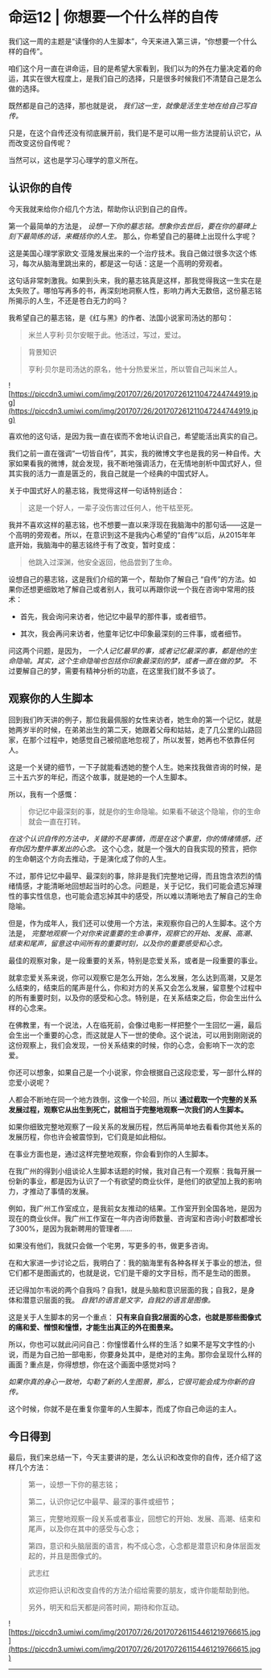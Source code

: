 # 命运12 | 你想要一个什么样的自传

我们这一周的主题是“读懂你的人生脚本”，今天来进入第三讲，“你想要一个什么样的自传”。

咱们这个月一直在讲命运，目的是希望大家看到，我们以为的外在力量决定着的命运，其实在很大程度上，是我们自己的选择，只是很多时候我们不清楚自己是怎么做的选择。

既然都是自己的选择，那也就是说， *我们这一生，就像是活生生地在给自己写自传。*

只是，在这个自传还没有彻底展开前，我们是不是可以用一些方法提前认识它，从而改变这份自传呢？

当然可以，这也是学习心理学的意义所在。

## 认识你的自传

今天我就来给你介绍几个方法，帮助你认识到自己的自传。

第一个最简单的方法是， *设想一下你的墓志铭。想象你去世后，要在你的墓碑上刻下最简练的话，来概括你的人生。* 那么，你希望自己的墓碑上出现什么字呢？

这是美国心理学家欧文·亚隆发展出来的一个治疗技术。我自己做过很多次这个练习，每次从脑海里跳出来的，都是这一句话：这是一个高明的旁观者。

这句话非常刺激我。如果到头来，我的墓志铭真是这样，那我觉得我这一生实在是太失败了。哪怕写再多的书，再深刻地洞察人性，影响力再大无数倍，这份墓志铭所揭示的人生，不还是苍白无力的吗？

我希望自己的墓志铭，是《红与黑》的作者、法国小说家司汤达的那句：

> 米兰人亨利·贝尔安眠于此。他活过，写过，爱过。

> 背景知识
> 
> 亨利·贝尔是司汤达的原名，他十分热爱米兰，所以管自己叫米兰人。

![https://piccdn3.umiwi.com/img/201707/26/201707261211047244744919.jpg](https://piccdn3.umiwi.com/img/201707/26/201707261211047244744919.jpg)

喜欢他的这句话，是因为我一直在锲而不舍地认识自己，希望能活出真实的自己。

我们之前一直在强调“一切皆自传”，其实，我的微博文字也是我的另一种自传。大家如果看我的微博，就会发现，我不断地强调活力，在无情地剖析中国式好人，但其实我的活力一直是匮乏的，我自己就是一个经典的中国式好人。

关于中国式好人的墓志铭，我觉得这样一句话特别适合：

> 这是一个好人，一辈子没伤害过任何人，他干枯至死。

我并不喜欢这样的墓志铭，也不想要一直以来浮现在我脑海中的那句话——这是一个高明的旁观者。所以，在意识到这不是我内心希望的“自传”以后，从2015年年底开始，我脑海中的墓志铭终于有了改变，暂时变成：

> 他跳入过深渊，他安全返回，他品尝到了生命。

设想自己的墓志铭，这是我们介绍的第一个，帮助你了解自己 “自传”的方法。如果你还想更细致地了解自己或者别人，我可以再跟你说一个我在咨询中常用的技术：

* 首先，我会询问来访者，他记忆中最早的那件事，或者细节。

* 其次，我会再问来访者，他童年记忆中印象最深刻的三件事，或者细节。

问这两个问题，是因为， *一个人记忆最早的事，或者记忆最深的事，都是他的生命隐喻。其实，这个生命隐喻也包括你印象最深刻的梦，或者一直在做的梦。* 不过要解自己的梦，需要有精神分析的功底，在这里我们就不多谈了。

## 观察你的人生脚本

回到我们昨天讲的例子，那位我最佩服的女性来访者，她生命的第一个记忆，就是她两岁半的时候，在弟弟出生的第二天，她跟着父母和姑姑，走了几公里的山路回家，在那个过程中，她感觉自己被彻底地忽视了，所以发誓，她再也不依靠任何人。

这是一个关键的细节，一下子就能看透她的整个人生。她来找我做咨询的时候，是三十五六岁的年纪，而这个故事，就是她的一个人生脚本。

所以，我有一个感慨：

> 你记忆中最深刻的事，就是你的生命隐喻。如果看不破这个隐喻，你的生命就会一直在打转。

 *在这个认识自传的方法中，关键的不是事情，而是在这个事里，你的情绪情感，还有你因为整件事发出的心念。* 这个心念，就是一个强大的自我实现的预言，把你的生命朝这个方向去推动，于是演化成了你的人生。

不过，那件记忆中最早、最深刻的事，除非是我们完整地记得，而且饱含浓烈的情绪情感，才能清晰地回想起当时的心念。问题是，关于记忆，我们可能会遗忘掉理性的事实性信息，也可能会遗忘掉其中的感受，所以难以清晰地去了解自己的生命隐喻。

但是，作为成年人，我们还可以使用一个方法，来观察你自己的人生脚本。这个方法是， *完整地观察一个对你来说重要的生命事件，观察它的开始、发展、高潮、结束和尾声，留意这中间所有的重要时刻，以及你的重要感受和心念。*

最佳的观察对象，是一段重要的关系，特别是恋爱关系，或者是一段重要的事业。

就拿恋爱关系来说，你可以观察它是怎么开始，怎么发展，怎么达到高潮，又是怎么结束的，结束后的尾声是什么，你和对方的关系又会怎么发展，留意整个过程中的所有重要时刻，以及你的感受和心念。特别是，在关系结束之后，你会生出什么样的心念来。

在佛教里，有一个说法，人在临死前，会像过电影一样把整个一生回忆一遍，最后会生出一个重要的心念，而这就是人下一世的使命。这个说法，可以用到刚刚说的这份观察上，我们会发现，一份关系结束的时候，你的心念，会影响下一次的恋爱。

你还可以想象，如果自己是一个小说家，你会根据自己这段恋爱，写一部什么样的恋爱小说呢？

人都会不断地在同一个地方跌倒，这像一个轮回，所以 **通过截取一个完整的关系发展过程，观察它从出生到死亡，就相当于完整地观察一次我们的人生脚本。**

如果你细致完整地观察了一段关系的发展历程，然后再简单地去看看你其他关系的发展历程，你也许会被震惊到，它们竟是如此相似。

在事业方面也是，通过这样完整地观察，你会看到你的人生脚本。

在我广州的得到小组谈论人生脚本话题的时候，我对自己有一个观察：我每开展一份新的事业，都是因为认识了一个有欲望的商业伙伴，是他们的欲望加上我的影响力，才推动了事情的发展。

例如，我广州工作室成立，是我前女友推动的结果。工作室开到全国各地，是因为现在的商业伙伴。我广州工作室在一年内咨询师数量、咨询室和咨询小时数都增长了300%，是因为我新聘用的管理者……

如果没有他们，我就只会做一个宅男，写更多的书，做更多咨询。

在和大家进一步讨论之后，我明白了：我的脑海里有各种各样关于事业的想法，但它们都不是图画式的，也就是说，它们是干瘪的文字目标，而不是生动的图景。

还记得加尔韦说的两个自我吗？自我1，就是头脑和意识层面的我；自我2，是身体和潜意识层面的我。 *自我1的语言是文字，自我2的语言是图像。*

这是关于人生脚本的另一个重点： **只有来自自我2层面的心念，也就是那些图像式的痛和爱、憎恨和憧憬，才能生出真正的外在图景来。**

所以，你也可以就此问问自己：你憧憬着什么样的生活？如果不是写文字性的小说，而是为自己拍一部电影，你要身处其中，是绝对的主角。那你会呈现什么样的画面？重点是，你得想想，你在这个画面中感觉对吗？

 *如果你真的身心一致地，勾勒了新的人生图景，那么，它很可能会成为你新的自传。*

这个时候，你就不是在重复你童年的人生脚本，而成了你自己命运的主人。

## 今日得到

最后，我们来总结一下，今天主要讲的是，怎么认识和改变你的自传，还介绍了这样几个方法：

> 第一，设想一下你的墓志铭；
> 
> 
> 
> 第二，认识你记忆中最早、最深的事件或细节；
> 
> 
> 
> 第三，完整地观察一段关系或者事业，回想它的开始、发展、高潮、结束和尾声，以及你在其中的感受与心念；
> 
> 
> 
> 第四，意识和头脑层面的语言，构不成心念，心念都是潜意识和身体层面发起的，并且是图像式的。

> 武志红
> 
> 欢迎你把认识和改变自传的方法介绍给需要的朋友，或许你能帮助到他。
> 
> 另外，明天和后天都是问答时间，期待和你互动。

![https://piccdn3.umiwi.com/img/201707/26/201707261154461219766615.jpg](https://piccdn3.umiwi.com/img/201707/26/201707261154461219766615.jpg)

---
